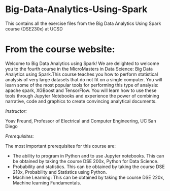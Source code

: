 # Big-Data-Analytics-Using-Spark
This contains all the exercise files from the Big Data Analytics Using Spark course (DSE230x) at UCSD 


# From the course website:

Welcome to Big Data Analytics using Spark!
We are delighted to welcome you to the fourth course in the MicroMasters in Data Science: Big Data Analytics using Spark.This course teaches you how to perform statistical analysis of very large datasets that do not fit on a single computer. You will learn some of the most popular tools for performing this type of analysis: apache spark, XGBoost and TensorFlow. You will learn how to use these tools through Jupyter Notebooks and experience the power of combining narrative, code and graphics to create convincing analytical documents.


*Instructor:*

Yoav Freund, Professor of Electrical and Computer Engineering, UC San Diego

*Prerequisites:*

The most important prerequisites for this course are:
- The ability to program in Python and to use Jupyter notebooks. This can be obtained by taking the course DSE 200x, Python for Data Science.
- Probability and statistics. This can be obtained by taking the course DSE 210x, Probability and Statistics using Python.
- Machine Learning: This can be obtained by taking the course DSE 220x, Machine learning Fundamentals.
